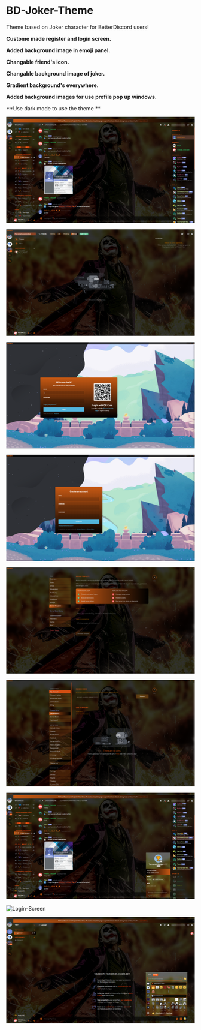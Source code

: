 # BD-Joker-Theme
Theme based on Joker character for BetterDiscord users!


**Custome made register and login screen.**


**Added background image in emoji panel.**


**Changable friend's icon.**


**Changable background image of joker.**


**Gradient background's everywhere.**


**Added background images for use profile pop up windows.**

**Use dark mode to use the theme **

![Login-Screen](/images/server-chat.jpg)

![Login-Screen](/images/friends-panel.jpg)

![Login-Screen](/images/login.jpg)

![Login-Screen](/images/register.jpg)

![Login-Screen](/images/server-settings.jpg)

![Login-Screen](/images/user-settings.jpg)

![Login-Screen](/images/user-info.jpg)

![Login-Screen](/images/user-pop-up-window.jpg)

![Login-Screen](/images/emoji-background.jpg)

